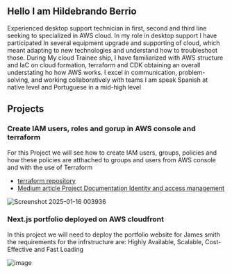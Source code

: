 

## Hello I am Hildebrando Berrio 

Experienced desktop support technician in first, second and third line seeking to specialized in AWS cloud. 
In my role in desktop support I have participated In several equipment upgrade and supporting of cloud, which meant adapting to new technologies and understand how to troubleshoot those.
During My cloud Trainee ship, I have familiarized with AWS structure and IaC on cloud formation, terraform and CDK obtaining an overall understating ho how AWS works.  I excel in communication, problem-solving, and working collaboratively with teams I am speak Spanish at native level and Portuguese in a mid-high level

## Projects
### Create IAM users, roles and gorup in AWS console and terraform

For this Project we will see how to create IAM users, groups, policies and how these policies are atthached to groups and users from AWS console and with the use of Terraform

- [terraform repository](https://github.com/Hildebrandob/IAM-project)
- [Medium article Project Documentation Identity and access management](https://medium.com/@brandi_lon/project-documentation-identity-and-access-management-1c758f92318b)

![Screenshot 2025-01-16 003936](https://github.com/user-attachments/assets/a044cb53-291d-4b2a-b2be-a9f2fed56cf4)

### Next.js portfolio deployed on AWS cloudfront

In this project we will need to deploy the portfolio website for James smith the requirements for the infrstructure are:
Highly Available, Scalable, Cost-Effective and Fast Loading

![image](https://github.com/user-attachments/assets/bdf216ab-d660-4422-b7a4-33b22f11eafd)

<!--
**Hildebrandob/hildebrandob** is a ✨ _special_ ✨ repository because its `README.md` (this file) appears on your GitHub profile.

Here are some ideas to get you started:

- 🔭 I’m currently working on ...
- 🌱 I’m currently learning ...
- 👯 I’m looking to collaborate on ...
- 🤔 I’m looking for help with ...
- 💬 Ask me about ...
- 📫 How to reach me: ...
- 😄 Pronouns: ...
- ⚡ Fun fact: ...
-->
